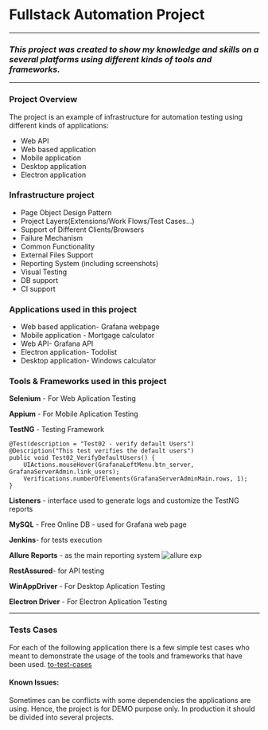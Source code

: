# **Fullstack Automation Project**
------------

###  *This project was created to show my knowledge and skills on a several platforms using different kinds of tools and frameworks.*

-----------
###  Project Overview 
The project is an example of infrastructure for automation testing using different kinds of applications:
- Web API
- Web based application
- Mobile application
- Desktop application
- Electron application

### Infrastructure project 

- Page Object Design Pattern
- Project Layers(Extensions/Work Flows/Test Cases...)
- Support of Different Clients/Browsers
- Failure Mechanism
- Common Functionality
- External Files Support
- Reporting System (including screenshots)
- Visual Testing
- DB support
- CI support

### Applications used in this project
- Web based application- Grafana webpage 
- Mobile application - Mortgage calculator 
- Web API- Grafana API  
- Electron application- Todolist
- Desktop application- Windows calculator 

### Tools & Frameworks used in this project
**Selenium** - For Web Aplication Testing

**Appium** - For Mobile Aplication Testing

**TestNG** - Testing Framework


    @Test(description = "Test02 - verify default Users")
    @Description("This test verifies the default users")
    public void Test02_VerifyDefaultUsers() {
        UIActions.mouseHover(GrafanaLeftMenu.btn_server, GrafanaServerAdmin.link_users);
        Verifications.numberOfElements(GrafanaServerAdminMain.rows, 1);
    }

**Listeners** - interface used to generate logs and customize the TestNG reports

**MySQL** - Free Online DB - used for Grafana web page

**Jenkins**- for tests execution

**Allure Reports** - as the main reporting system 
![allure exp](https://user-images.githubusercontent.com/109291463/179021063-b8d01ad2-93f2-4bcd-a6d1-25d40891c277.png)

**RestAssured**- for API testing

**WinAppDriver** - For Desktop Aplication Testing

**Electron Driver** - For Electron Aplication Testing



------------

### Tests Cases
For each of the following application there is a few simple test cases who meant to demonstrate the usage of the tools and frameworks that have been used.
[to-test-cases](http://https://github.com/shellys29/FinalProjectAutomation/tree/main/src/test/java "test-cases")


#### Known Issues:
Sometimes can be conflicts with some dependencies the applications are using. Hence, the project is for DEMO purpose only. In production it should be divided into several projects.
